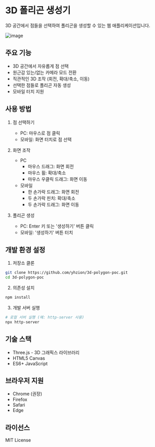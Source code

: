 # 3D 폴리곤 생성기

3D 공간에서 점들을 선택하여 폴리곤을 생성할 수 있는 웹 애플리케이션입니다.

![image](https://github.com/user-attachments/assets/8b739d08-18e4-47f8-a635-cefd5fd5c8b2)


## 주요 기능

- 3D 공간에서 자유롭게 점 선택
- 원근감 있는/없는 카메라 모드 전환
- 직관적인 3D 조작 (회전, 확대/축소, 이동)
- 선택한 점들로 폴리곤 자동 생성
- 모바일 터치 지원

## 사용 방법

1. 점 선택하기
   - PC: 마우스로 점 클릭
   - 모바일: 화면 터치로 점 선택

2. 화면 조작
   - PC
     - 마우스 드래그: 화면 회전
     - 마우스 휠: 확대/축소
     - 마우스 우클릭 드래그: 화면 이동
   - 모바일
     - 한 손가락 드래그: 화면 회전
     - 두 손가락 핀치: 확대/축소
     - 두 손가락 드래그: 화면 이동

3. 폴리곤 생성
   - PC: Enter 키 또는 '생성하기' 버튼 클릭
   - 모바일: '생성하기' 버튼 터치

## 개발 환경 설정

1. 저장소 클론
```bash
git clone https://github.com/yhzion/3d-polygon-poc.git
cd 3d-polygon-poc
```

2. 의존성 설치
```bash
npm install
```

3. 개발 서버 실행
```bash
# 로컬 서버 실행 (예: http-server 사용)
npx http-server
```

## 기술 스택

- Three.js - 3D 그래픽스 라이브러리
- HTML5 Canvas
- ES6+ JavaScript

## 브라우저 지원

- Chrome (권장)
- Firefox
- Safari
- Edge

## 라이선스

MIT License
